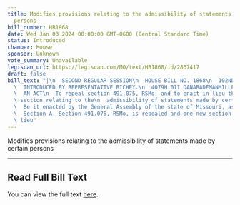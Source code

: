 ```yaml
---
title: Modifies provisions relating to the admissibility of statements made by certain
  persons
bill_number: HB1868
date: Wed Jan 03 2024 00:00:00 GMT-0600 (Central Standard Time)
status: Introduced
chamber: House
sponsor: Unknown
vote_summary: Unavailable
legiscan_url: https://legiscan.com/MO/text/HB1868/id/2867417
draft: false
bill_text: "|\n  SECOND REGULAR SESSION\n  HOUSE BILL NO. 1868\n  102ND GENERAL ASSEMBLY\n\
  \  INTRODUCED BY REPRESENTATIVE RICHEY.\n  4079H.01I DANARADEMANMILLER,ChiefClerk\n\
  \  AN ACT\n  To repeal section 491.075, RSMo, and to enact in lieu thereof one new\
  \ section relating to the\n  admissibility of statements made by certain persons.\n\
  \  Be it enacted by the General Assembly of the state of Missouri, as follows:\n\
  \  Section A. Section 491.075, RSMo, is repealed and one new section enacted in\
  \ lieu"
---
```

Modifies provisions relating to the admissibility of statements made by certain persons

---

## Read Full Bill Text

You can view the full text [here](https://legiscan.com/MO/text/HB1868/id/2867417).
